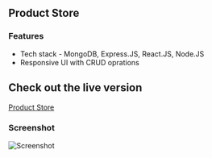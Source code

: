## Product Store 

### Features
  - Tech stack - MongoDB, Express.JS, React.JS, Node.JS
  - Responsive UI with CRUD oprations

## Check out the live version
[Product Store](https://mern-store-7p8e.onrender.com/)

### Screenshot
![Screenshot](https://github.com/user-attachments/assets/1525185c-42fa-432c-94e5-034561131d51)
